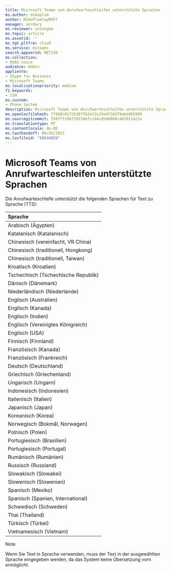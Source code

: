```yaml
---
title: Microsoft Teams von Anrufwarteschleifen unterstützte Sprachen
ms.author: mikeplum
author: MikePlumleyMSFT
manager: serdars
ms.reviewer: colongma
ms.topic: article
ms.assetid: ''
ms.tgt.pltfrm: cloud
ms.service: msteams
search.appverid: MET150
ms.collection:
- M365-voice
audience: Admin
appliesto:
- Skype for Business
- Microsoft Teams
ms.localizationpriority: medium
f1.keywords:
- CSH
ms.custom:
- Phone System
description: Microsoft Teams von Anrufwarteschleifen unterstützte Sprachen
ms.openlocfilehash: 775b8c01f2638ffb2e13c25edf265f9abdd65989
ms.sourcegitcommit: 556fffc96729150efcc04cd5d6069c402012421e
ms.translationtype: MT
ms.contentlocale: de-DE
ms.lasthandoff: 08/26/2021
ms.locfileid: "58634859"
---
```

# <a name="microsoft-teams-call-queue-supported-languages"></a>Microsoft Teams von Anrufwarteschleifen unterstützte Sprachen

Die Anrufwarteschleife unterstützt die folgenden Sprachen für Text zu Sprache (TTS):

|Sprache                                |
|:---------------------------------------|
|Arabisch (Ägypten)                          |
|Katalanisch (Katalanisch)                       |
|Chinesisch (vereinfacht, VR China)               |
|Chinesisch (traditionell, Hongkong)        |
|Chinesisch (traditionell, Taiwan)           |
|Kroatisch (Kroatien)                      |
|Tschechisch (Tschechische Republik)                  |
|Dänisch (Dänemark)                        |
|Niederländisch (Niederlande)                     |
|Englisch (Australien)                     |
|Englisch (Kanada)                        |
|Englisch (Indien)                         |
|Englisch (Vereinigtes Königreich)                |
|Englisch (USA)                 |
|Finnisch (Finnland)                       |
|Französisch (Kanada)                         |
|Französisch (Frankreich)                         |
|Deutsch (Deutschland)                        |
|Griechisch (Griechenland)                          |
|Ungarisch (Ungarn)                     |
|Indonesisch (Indonesien)                  |
|Italienisch (Italien)                         |
|Japanisch (Japan)                        |
|Koreanisch (Korea)                          |
|Norwegisch (Bokmål, Norwegen)               |
|Polnisch (Polen)                         |
|Portugiesisch (Brasilien)                     |
|Portugiesisch (Portugal)                   |
|Rumänisch (Rumänien)                      |
|Russisch (Russland)                        |
|Slowakisch (Slowakei)                       |
|Slowenisch (Slowenien)                    |
|Spanisch (Mexiko)                        |
|Spanisch (Spanien, International)          |
|Schwedisch (Schweden)                        |
|Thai (Thailand)                         |
|Türkisch (Türkei)                        |
|Vietnamesisch (Vietnam)                    |

> [!NOTE]
> Wenn Sie Text in Sprache verwenden, muss der Text in der ausgewählten Sprache eingegeben werden, da das System keine Übersetzung vorn ermöglicht.
